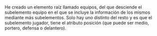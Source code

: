 He creado un elemento raíz llamado equipos, del que desciende el subelemento equipo en el que se incluye la información de los mismos mediante más subelementos. Solo hay uno distinto del resto y es que el subelemento jugador, tiene el atributo posición (que puede ser medio, portero, defensa o delantero).